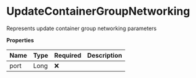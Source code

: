 # UpdateContainerGroupNetworking

Represents update container group networking parameters

**Properties**

| Name | Type | Required | Description |
| :--- | :--- | :------- | :---------- |
| port | Long | ❌       |             |
